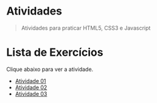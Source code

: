 # Atividades

> Atividades para praticar HTML5, CSS3 e Javascript

# Lista de Exercícios

Clique abaixo para ver a atividade.

- [Atividade 01](/lesson-01/README.md)
- [Atividade 02](/lesson-02/README.md)
- [Atividade 03](#)
